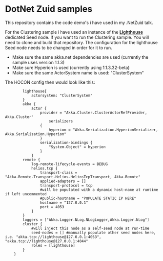 # DotNet Zuid samples

This repository contains the code demo's i have used in my .NetZuid talk.

For the Clustering sample i have used an instance of the **[Lighthouse](https://github.com/petabridge/lighthouse)** dedicated Seed node. If you want to run the Clustering sample. You will need to clone and build that repository.
The configuration for the lighthouse Seed node needs to be changed in order for it to run.

- Make sure the same akka.net dependencies are used (currently the sample uses version 1.1.3)
- Make sure Hyperion is used (currently using 1.1.3.32-beta)
- Make sure the same ActorSystem name is used: "ClusterSystem"

The HOCON config then would look like this:

 			lighthouse{
				actorsystem: "ClusterSystem" 
			}
			akka {
				actor { 
					provider = "Akka.Cluster.ClusterActorRefProvider, Akka.Cluster"
						serializers 
					{
						hyperion = "Akka.Serialization.HyperionSerializer, Akka.Serialization.Hyperion"
					}
					serialization-bindings {
						"System.Object" = hyperion
					}
				}
			remote {
				log-remote-lifecycle-events = DEBUG
				helios.tcp {
					transport-class = "Akka.Remote.Transport.Helios.HeliosTcpTransport, Akka.Remote"
					applied-adapters = []
					transport-protocol = tcp
					#will be populated with a dynamic host-name at runtime if left uncommented
					#public-hostname = "POPULATE STATIC IP HERE"
					hostname = "127.0.0.1"
					port = 4053
				}
			}            
			loggers = ["Akka.Logger.NLog.NLogLogger,Akka.Logger.NLog"]
			cluster {
				#will inject this node as a self-seed node at run-time
				seed-nodes = [] #manually populate other seed nodes here, i.e. "akka.tcp://lighthouse@127.0.0.1:4053", "akka.tcp://lighthouse@127.0.0.1:4044"
				roles = [lighthouse]
			}
		}


